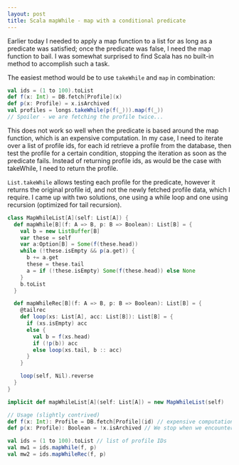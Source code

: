 ```yaml
---
layout: post
title: Scala mapWhile - map with a conditional predicate
---
```



Earlier today I needed to apply a map function to a list for as long as a predicate was satisfied; once the predicate was false, I need the map function to bail.  I was somewhat surprised to find Scala has no built-in method to accomplish such a task.

The easiest method would be to use `takeWhile` and `map` in combination:

```scala
val ids = (1 to 100).toList
def f(x: Int) = DB.fetch[Profile](x)
def p(x: Profile) = x.isArchived
val profiles = longs.takeWhile(p(f(_))).map(f(_))
// Spoiler - we are fetching the profile twice...
```

This does not work so well when the predicate is based around the map function, which is an expensive computation.  In my case, I need to iterate over a list of profile ids, for each id retrieve a profile from the database, then test the profile for a certain condition, stopping the iteration as soon as the predicate fails.  Instead of returning profile ids, as would be the case with takeWhile, I need to return the profile.

`List.takeWhile` allows testing each profile for the predicate, however it returns the original profile id, and not the newly fetched profile data, which I require.  I came up with two solutions, one using a while loop and one using recursion (optimized for tail recursion).

```scala
class MapWhileList[A](self: List[A]) {
  def mapWhile[B](f: A => B, p: B => Boolean): List[B] = {
    val b = new ListBuffer[B]
    var these = self
    var a:Option[B] = Some(f(these.head))
    while (!these.isEmpty && p(a.get)) {
      b += a.get
      these = these.tail
      a = if (!these.isEmpty) Some(f(these.head)) else None
    }
    b.toList
  }

  def mapWhileRec[B](f: A => B, p: B => Boolean): List[B] = {
    @tailrec
    def loop(xs: List[A], acc: List[B]): List[B] = {
      if (xs.isEmpty) acc
      else {
        val b = f(xs.head)
        if (!p(b)) acc
        else loop(xs.tail, b :: acc)
      }
    }

    loop(self, Nil).reverse
  }
}

implicit def mapWhileList[A](self: List[A]) = new MapWhileList(self)

// Usage (slightly contrived)
def f(x: Int): Profile = DB.fetch[Profile](id) // expensive computation
def p(x: Profile): Boolean = !x.isArchived // We stop when we encounter an archived Profile

val ids = (1 to 100).toList // list of profile IDs
val mw1 = ids.mapWhile(f, p)
val mw2 = ids.mapWhileRec(f, p)
```

